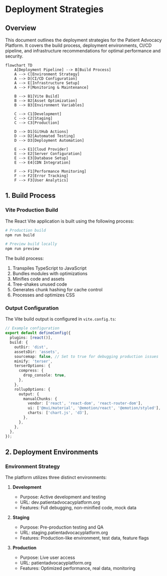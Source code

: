 # Deployment Strategies

## Overview

This document outlines the deployment strategies for the Patient Advocacy Platform. It covers the build process, deployment environments, CI/CD pipeline, and infrastructure recommendations for optimal performance and security.

```mermaid
flowchart TD
    A[Deployment Pipeline] --> B[Build Process]
    A --> C[Environment Strategy]
    A --> D[CI/CD Configuration]
    A --> E[Infrastructure Setup]
    A --> F[Monitoring & Maintenance]
    
    B --> B1[Vite Build]
    B --> B2[Asset Optimization]
    B --> B3[Environment Variables]
    
    C --> C1[Development]
    C --> C2[Staging]
    C --> C3[Production]
    
    D --> D1[GitHub Actions]
    D --> D2[Automated Testing]
    D --> D3[Deployment Automation]
    
    E --> E1[Cloud Provider]
    E --> E2[Server Configuration]
    E --> E3[Database Setup]
    E --> E4[CDN Integration]
    
    F --> F1[Performance Monitoring]
    F --> F2[Error Tracking]
    F --> F3[User Analytics]
```

## 1. Build Process

### Vite Production Build

The React Vite application is built using the following process:

```bash
# Production build
npm run build

# Preview build locally
npm run preview
```

The build process:
1. Transpiles TypeScript to JavaScript
2. Bundles modules with optimizations
3. Minifies code and assets
4. Tree-shakes unused code
5. Generates chunk hashing for cache control
6. Processes and optimizes CSS

### Output Configuration

The Vite build output is configured in `vite.config.ts`:

```typescript
// Example configuration
export default defineConfig({
  plugins: [react()],
  build: {
    outDir: 'dist',
    assetsDir: 'assets',
    sourcemap: false, // Set to true for debugging production issues
    minify: 'terser',
    terserOptions: {
      compress: {
        drop_console: true,
      },
    },
    rollupOptions: {
      output: {
        manualChunks: {
          vendor: ['react', 'react-dom', 'react-router-dom'],
          ui: ['@mui/material', '@emotion/react', '@emotion/styled'],
          charts: ['chart.js', 'd3'],
        },
      },
    },
  },
});
```

## 2. Deployment Environments

### Environment Strategy

The platform utilizes three distinct environments:

1. **Development**
   - Purpose: Active development and testing
   - URL: dev.patientadvocacyplatform.org
   - Features: Full debugging, non-minified code, mock data

2. **Staging**
   - Purpose: Pre-production testing and QA
   - URL: staging.patientadvocacyplatform.org
   - Features: Production-like environment, test data, feature flags

3. **Production**
   - Purpose: Live user access
   - URL: patientadvocacyplatform.org
   - Features: Optimized performance, real data, monitoring
